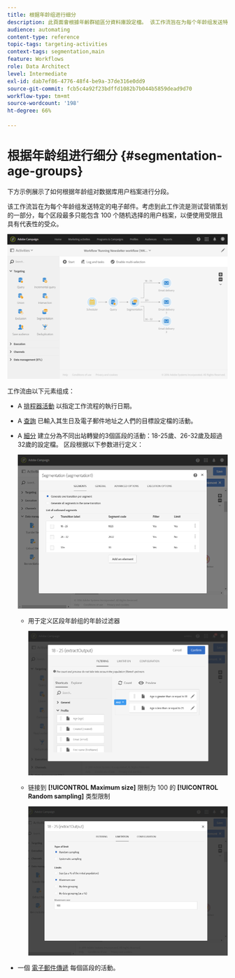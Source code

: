 ```yaml
---
title: 根据年龄组进行细分
description: 此頁面會根據年齡群組區分資料庫設定檔。 该工作流旨在为每个年龄组发送特定的电子邮件。
audience: automating
content-type: reference
topic-tags: targeting-activities
context-tags: segmentation,main
feature: Workflows
role: Data Architect
level: Intermediate
exl-id: dab7ef86-4776-48f4-be9a-37de316e0dd9
source-git-commit: fcb5c4a92f23bdffd1082b7b044b5859dead9d70
workflow-type: tm+mt
source-wordcount: '198'
ht-degree: 66%

---
```


# 根据年龄组进行细分 {#segmentation-age-groups}

下方示例展示了如何根据年龄组对数据库用户档案进行分段。

该工作流旨在为每个年龄组发送特定的电子邮件。考虑到此工作流是测试营销策划的一部分，每个区段最多只能包含 100 个随机选择的用户档案，以便使用受限且具有代表性的受众。

![](assets/wkf_segment_example_4.png)

工作流由以下元素组成：

* A [排程器活動](../../automating/using/segmentation.md) 以指定工作流程的執行日期。
* A [查詢](../../automating/using/query.md) 已輸入其生日及電子郵件地址之人們的目標設定檔的活動。
* A [細分](../../automating/using/segmentation.md) 建立分為不同出站轉變的3個區段的活動：18-25歲、26-32歲及超過32歲的設定檔。 区段根据以下参数进行定义：

   ![](assets/wkf_segment_example_3.png)

   * 用于定义区段年龄组的年龄过滤器

      ![](assets/wkf_segment_new_segment.png)

   * 链接到 **[!UICONTROL Maximum size]** 限制为 100 的 **[!UICONTROL Random sampling]** 类型限制

      ![](assets/wkf_segment_example_1.png)

* 一個 [電子郵件傳遞](../../automating/using/email-delivery.md) 每個區段的活動。
